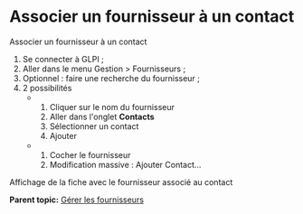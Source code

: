 Associer un fournisseur à un contact
====================================

Associer un fournisseur à un contact

1.  Se connecter à GLPI ;
2.  Aller dans le menu Gestion \> Fournisseurs ;
3.  Optionnel : faire une recherche du fournisseur ;
4.  2 possibilités
    -   1.  Cliquer sur le nom du fournisseur
        2.  Aller dans l'onglet **Contacts**
        3.  Sélectionner un contact
        4.  Ajouter

    -   1.  Cocher le fournisseur
        2.  Modification massive : Ajouter Contact...

Affichage de la fiche avec le fournisseur associé au contact

**Parent topic:** [Gérer les
fournisseurs](../glpi/management_supplier.html "Les fournisseurs sont gérés depuis le menu Gestion > Fournisseurs")
